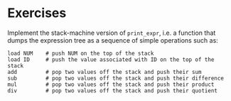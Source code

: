 # Exercises

Implement the stack-machine version of `print_expr`, i.e. a function that dumps the expression tree as a sequence of simple operations such as:

```
load NUM    # push NUM on the top of the stack
load ID     # push the value associated with ID on the top of the stack
add         # pop two values off the stack and push their sum
sub         # pop two values off the stack and push their difference
mul         # pop two values off the stack and push their product
div         # pop two values off the stack and push their quotient
```
